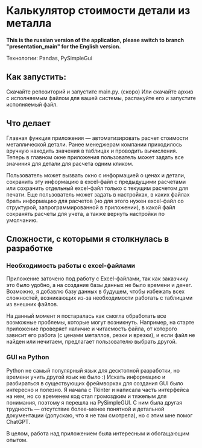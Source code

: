 # Калькулятор стоимости детали из металла
<b>This is the russian version of the application, please switch to branch "presentation_main" for the English version.</b>

Технологии: Pandas, PySimpleGui

## Как запустить:

Скачайте репозиторий и запустите main.py.
(скоро) Или скачайте архив с исполняемым файлом для вашей системы, распакуйте его и запустите исполняемый файл.

## Что делает

Главная функция приложения — автоматизировать расчет стоимости металлической детали. Ранее менеджерам компании приходилось вручную находить значения в таблицах и проводить вычисления. Теперь в главном окне приложения пользователь может задать все значиния для детали для расчета одним кликом.

Пользователь может вызвать окно с информацией о ценах и детали, сохранить эту информацию в excel-файл с предыдущими расчетами или сохранить отдельный excel-файл только с текущим расчетом для печати. Еще пользователь может задать в настройках, в каких файлах брать информацию для расчетов (но для этого нужен excel-файл со структурой, запрограммированной в приложении), в какой файл сохранять расчеты для учета, а также вернуть настройки по умолчанию.

## Сложности, с которыми я столкнулась в разработке

### Необходимость работы с excel-файлами

Приложение заточено под работу с Excel-файлами, так как заказчику это было удобно, а на создание базы данных не было времени и денег. Возможно, я добавлю базу данных в будущем, чтобы избежать всех сложностей, возникающих из-за необходимости работать с таблицами из внешних файлов.

На данный момент я постаралась как смогла обработать все возможные проблемы, которые могут возникнуть. Например, на старте приложение проверяет наличие и читаемость файла, от которого зависит его работа (с ценами металлов, резки и врезки), и если файл не найден или нечитаем, предлагает пользователю выбрать другой.

### GUI на Python

Python не самый популярный язык для десктопной разработки, но времени учить другой язык не было :\)
Искать информацию и разбираться в существующих фреймворках для создания GUI было интересно и полезно. Я начала с Tkinter и написала часть интерфейса на нем, но со временем код стал громоздким и тяжелым для понимания, поэтому я перешла на PySimpleGUI. С ним была другая трудность — отсутствие более-менее понятной и детальной документации (допускаю, что я не там смотрела), но с этим мне помог ChatGPT.

В целом, работа над приложением была интересным и обогащающим опытом.
